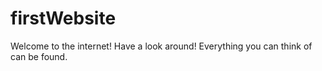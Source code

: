 ﻿# firstWebsite
Welcome to the internet!
Have a look around!
Everything you can think of can be found.
